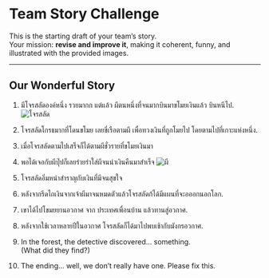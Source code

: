 # Team Story Challenge

This is the starting draft of your team’s story.  
Your mission: **revise and improve it**, making it coherent, funny, and illustrated with the provided images.

---

## Our Wonderful Story

1. มีโจรสลัดองค์หนึ่ง รวยมากก แต่แล้ว ผีตนหนึ่งที่จนมากบินมาขโมยเงินแล้ว บินหนีไป.  
   ![โจรสลัด](/GitForTeamStory/img/pirate.png)

2. โจรสลัดโกรธมากที่โดนขโมย เลยขี่เรือตามผี เพื่อทวงเงินที่ถูกโมยไป โดยตามไปที่เกาะแห่งหนึ่ง.
   

3. เมื่อโจรสลัดตามไปเสร็จก็ได้ตามผีชั่วรายที่ขโมยเงินมา 

4. พอได้เจอกับผีปุ๊ปก็เลยร่ายรำใส่ผีจนนำเงินคืนมาสำเร็จ 
   ![ผี](GitForTeamStory/img/ghost.png)

5. โจรสลัดอิ่มหนำสำราญกับเงินที่มีจนสุขใจ  

6. หลังจากรีดไถเงินจากเจ้าผีมาจนหมดตัวแล้วโจรสลัดก้ได้มีแผนที่จะอออกนอกโลก.

7. เขาได้ไปโขมยยานอวกาศ จาก ประเทศเพื่อนบ้าน แล้วทานสู่อวกาศ.

8. หลังจากใช้เวลาหลายปีในอวกาศ โจรสลัดก็ได้มาไปพบเช้ากับมังกรอวกาศ. 

9. In the forest, the detective discovered… something.  
   (What did they find?)  


10. The ending… well, we don’t really have one. Please fix this.
